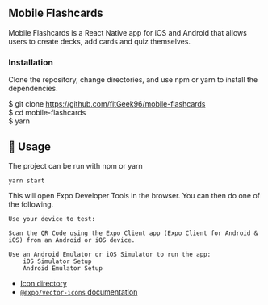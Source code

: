 ## Mobile Flashcards
Mobile Flashcards is a React Native app for iOS and Android that allows users to create decks, add cards and quiz themselves.

### Installation

Clone the repository, change directories, and use npm or yarn to install the dependencies.

$ git clone https://github.com/fitGeek96/mobile-flashcards <br>
$ cd mobile-flashcards <br>
$ yarn <br>

## 📝 Usage

The project can be run with npm or yarn

    yarn start

This will open Expo Developer Tools in the browser. You can then do one of the following.

    Use your device to test:

    Scan the QR Code using the Expo Client app (Expo Client for Android & iOS) from an Android or iOS device.

    Use an Android Emulator or iOS Simulator to run the app:
        iOS Simulator Setup
        Android Emulator Setup


- [Icon directory](https://expo.github.io/vector-icons/)
- [`@expo/vector-icons` documentation](https://docs.expo.io/versions/latest/guides/icons/)
